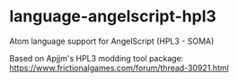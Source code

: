 # language-angelscript-hpl3
Atom language support for AngelScript (HPL3 - SOMA)

Based on Apjjm's HPL3 modding tool package: https://www.frictionalgames.com/forum/thread-30921.html
